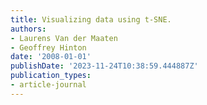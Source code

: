 ```yaml
---
title: Visualizing data using t-SNE.
authors:
- Laurens Van der Maaten
- Geoffrey Hinton
date: '2008-01-01'
publishDate: '2023-11-24T10:38:59.444887Z'
publication_types:
- article-journal
---
```

